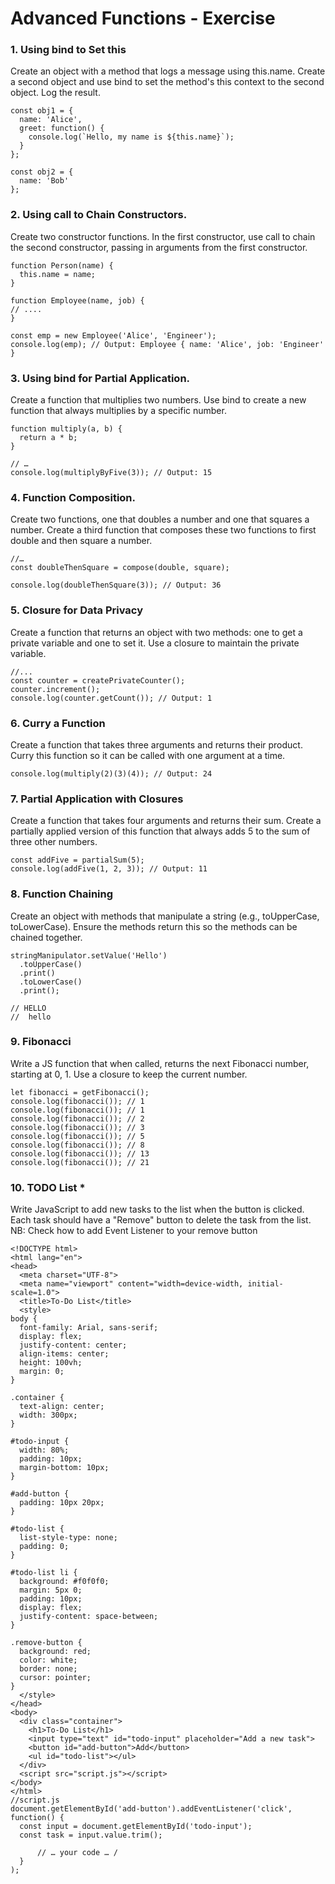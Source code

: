 # Advanced Functions - Exercise

### 1.	Using bind to Set this
Create an object with a method that logs a message using this.name. Create a second object and use bind to set the method's this context to the second object. Log the result.

```
const obj1 = {
  name: 'Alice',
  greet: function() {
    console.log(`Hello, my name is ${this.name}`);
  }
};

const obj2 = {
  name: 'Bob'
};
```

### 2.	Using call to Chain Constructors.
Create two constructor functions. In the first constructor, use call to chain the second constructor, passing in arguments from the first constructor.

```
function Person(name) {
  this.name = name;
}

function Employee(name, job) {
// ....
}

const emp = new Employee('Alice', 'Engineer');
console.log(emp); // Output: Employee { name: 'Alice', job: 'Engineer' }
```

### 3.	Using bind for Partial Application.
Create a function that multiplies two numbers. Use bind to create a new function that always multiplies by a specific number.

```
function multiply(a, b) {
  return a * b;
}

// …
console.log(multiplyByFive(3)); // Output: 15
```

### 4.	Function Composition.
Create two functions, one that doubles a number and one that squares a number. Create a third function that composes these two functions to first double and then square a number.

```
//…
const doubleThenSquare = compose(double, square);

console.log(doubleThenSquare(3)); // Output: 36
```

### 5.	Closure for Data Privacy
Create a function that returns an object with two methods: one to get a private variable and one to set it. Use a closure to maintain the private variable.

```
//...
const counter = createPrivateCounter();
counter.increment();
console.log(counter.getCount()); // Output: 1
```


### 6.	Curry a Function
Create a function that takes three arguments and returns their product. Curry this function so it can be called with one argument at a time.

```
console.log(multiply(2)(3)(4)); // Output: 24
```


### 7.	Partial Application with Closures
Create a function that takes four arguments and returns their sum. Create a partially applied version of this function that always adds 5 to the sum of three other numbers.

```
const addFive = partialSum(5);
console.log(addFive(1, 2, 3)); // Output: 11
```


### 8.	Function Chaining
Create an object with methods that manipulate a string (e.g., toUpperCase, toLowerCase). Ensure the methods return this so the methods can be chained together.

```
stringManipulator.setValue('Hello')
  .toUpperCase()
  .print()
  .toLowerCase()
  .print();

// HELLO
//  hello
```


### 9.	Fibonacci
Write a JS function that when called, returns the next Fibonacci number, starting at 0, 1. Use a closure to keep the current number.

```
let fibonacci = getFibonacci();
console.log(fibonacci()); // 1
console.log(fibonacci()); // 1
console.log(fibonacci()); // 2
console.log(fibonacci()); // 3
console.log(fibonacci()); // 5
console.log(fibonacci()); // 8
console.log(fibonacci()); // 13
console.log(fibonacci()); // 21
```


### 10.	TODO List *
Write JavaScript to add new tasks to the list when the button is clicked.
Each task should have a "Remove" button to delete the task from the list.
NB: Check how to add Event Listener to your remove button

```
<!DOCTYPE html>
<html lang="en">
<head>
  <meta charset="UTF-8">
  <meta name="viewport" content="width=device-width, initial-scale=1.0">
  <title>To-Do List</title>
  <style>
body {
  font-family: Arial, sans-serif;
  display: flex;
  justify-content: center;
  align-items: center;
  height: 100vh;
  margin: 0;
}

.container {
  text-align: center;
  width: 300px;
}

#todo-input {
  width: 80%;
  padding: 10px;
  margin-bottom: 10px;
}

#add-button {
  padding: 10px 20px;
}

#todo-list {
  list-style-type: none;
  padding: 0;
}

#todo-list li {
  background: #f0f0f0;
  margin: 5px 0;
  padding: 10px;
  display: flex;
  justify-content: space-between;
}

.remove-button {
  background: red;
  color: white;
  border: none;
  cursor: pointer;
}
  </style>
</head>
<body>
  <div class="container">
    <h1>To-Do List</h1>
    <input type="text" id="todo-input" placeholder="Add a new task">
    <button id="add-button">Add</button>
    <ul id="todo-list"></ul>
  </div>
  <script src="script.js"></script>
</body>
</html>
//script.js
document.getElementById('add-button').addEventListener('click', function() {
  const input = document.getElementById('todo-input');
  const task = input.value.trim();

      // … your code … /
  }
);
```

